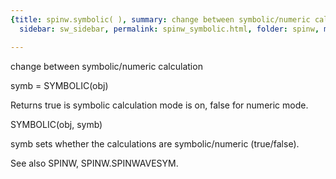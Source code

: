 ```yaml
---
{title: spinw.symbolic( ), summary: change between symbolic/numeric calculation, keywords: sample,
  sidebar: sw_sidebar, permalink: spinw_symbolic.html, folder: spinw, mathjax: 'true'}

---
```

change between symbolic/numeric calculation
 
symb = SYMBOLIC(obj)
 
Returns true is symbolic calculation mode is on, false for numeric mode.
 
SYMBOLIC(obj, symb)
 
symb sets whether the calculations are symbolic/numeric (true/false).
 
See also SPINW, SPINW.SPINWAVESYM.
 
